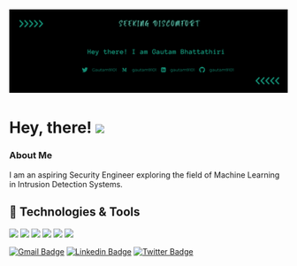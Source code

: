 # [![Header](https://raw.githubusercontent.com/GAUTAM9101/GAUTAM9101/main/Header.png)]()

# Hey, there! <img src="https://raw.githubusercontent.com/MartinHeinz/MartinHeinz/master/wave.gif" width="30px">


### About Me
I am an aspiring Security Engineer exploring the field of Machine Learning in Intrusion Detection Systems.

## 🔧 Technologies & Tools
![](https://img.shields.io/badge/OS-Linux-informational?style=flat&logo=linux&logoColor=white&color=2bbc8a)
![](https://img.shields.io/badge/Code-Python-informational?style=flat&logo=python&logoColor=white&color=2bbc8a)
![](https://img.shields.io/badge/Code-HTML-informational?style=flat&logo=javascript&logoColor=white&color=2bbc8a)
![](https://img.shields.io/badge/Code-CSS-informational?style=flat&logo=go&logoColor=white&color=2bbc8a)
![](https://img.shields.io/badge/Shell-Script-informational?style=flat&logo=gnu-bash&logoColor=white&color=2bbc8a)
![](https://img.shields.io/badge/markdown?style=flat&logo=gnu-bash&logoColor=white&color=2bbc8a)



[![Gmail Badge](https://img.shields.io/badge/Gmail-2bbc8a?style=for-the-badge&logo=gmail&logoColor=white)](mailto:gautam9101@gmail.com "Connect via Email")
[![Linkedin Badge](https://img.shields.io/badge/LinkedIn-2bbc8a?style=for-the-badge&logo=linkedin&logoColor=white)](gautam9101)
[![Twitter Badge](https://img.shields.io/badge/Twitter-2bbc8a?style=for-the-badge&logo=twitter&logoColor=white)](https://twitter.com/Gautam9101)
